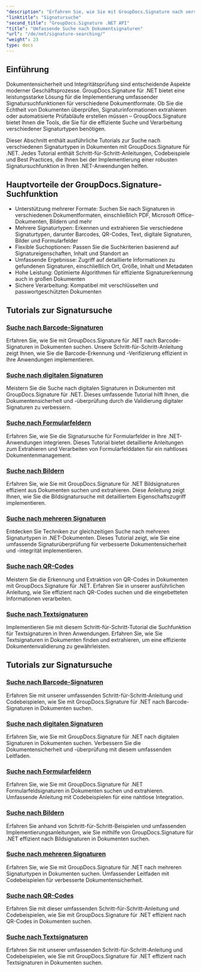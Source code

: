 ```yaml
---
"description": "Erfahren Sie, wie Sie mit GroupDocs.Signature nach verschiedenen Signaturtypen in .NET-Dokumenten suchen. Umfassende Tutorials zur Signatursuche in Barcodes, digitalen Signaturen, Texten, QR-Codes, Bildern und Formularfeldern."
"linktitle": "Signatursuche"
"second_title": "GroupDocs.Signature .NET API"
"title": "Umfassende Suche nach Dokumentsignaturen"
"url": "/de/net/signature-searching/"
"weight": 23
type: docs
---
```

## Einführung

Dokumentensicherheit und Integritätsprüfung sind entscheidende Aspekte moderner Geschäftsprozesse. GroupDocs.Signature für .NET bietet eine leistungsstarke Lösung für die Implementierung umfassender Signatursuchfunktionen für verschiedene Dokumentformate. Ob Sie die Echtheit von Dokumenten überprüfen, Signaturinformationen extrahieren oder automatisierte Prüfabläufe erstellen müssen – GroupDocs.Signature bietet Ihnen die Tools, die Sie für die effiziente Suche und Verarbeitung verschiedener Signaturtypen benötigen.

Dieser Abschnitt enthält ausführliche Tutorials zur Suche nach verschiedenen Signaturtypen in Dokumenten mit GroupDocs.Signature für .NET. Jedes Tutorial enthält Schritt-für-Schritt-Anleitungen, Codebeispiele und Best Practices, die Ihnen bei der Implementierung einer robusten Signatursuchfunktion in Ihren .NET-Anwendungen helfen.

## Hauptvorteile der GroupDocs.Signature-Suchfunktion

- Unterstützung mehrerer Formate: Suchen Sie nach Signaturen in verschiedenen Dokumentformaten, einschließlich PDF, Microsoft Office-Dokumenten, Bildern und mehr
- Mehrere Signaturtypen: Erkennen und extrahieren Sie verschiedene Signaturtypen, darunter Barcodes, QR-Codes, Text, digitale Signaturen, Bilder und Formularfelder
- Flexible Suchoptionen: Passen Sie die Suchkriterien basierend auf Signatureigenschaften, Inhalt und Standort an
- Umfassende Ergebnisse: Zugriff auf detaillierte Informationen zu gefundenen Signaturen, einschließlich Ort, Größe, Inhalt und Metadaten
- Hohe Leistung: Optimierte Algorithmen für effiziente Signaturerkennung auch in großen Dokumenten
- Sichere Verarbeitung: Kompatibel mit verschlüsselten und passwortgeschützten Dokumenten

## Tutorials zur Signatursuche

### [Suche nach Barcode-Signaturen](./search-for-barcode/)
Erfahren Sie, wie Sie mit GroupDocs.Signature für .NET nach Barcode-Signaturen in Dokumenten suchen. Unsere Schritt-für-Schritt-Anleitung zeigt Ihnen, wie Sie die Barcode-Erkennung und -Verifizierung effizient in Ihre Anwendungen implementieren.

### [Suche nach digitalen Signaturen](./search-for-digital-signatures/)
Meistern Sie die Suche nach digitalen Signaturen in Dokumenten mit GroupDocs.Signature für .NET. Dieses umfassende Tutorial hilft Ihnen, die Dokumentensicherheit und -überprüfung durch die Validierung digitaler Signaturen zu verbessern.

### [Suche nach Formularfeldern](./search-for-form-fields/)
Erfahren Sie, wie Sie die Signatursuche für Formularfelder in Ihre .NET-Anwendungen integrieren. Dieses Tutorial bietet detaillierte Anleitungen zum Extrahieren und Verarbeiten von Formularfelddaten für ein nahtloses Dokumentenmanagement.

### [Suche nach Bildern](./search-for-images/)
Erfahren Sie, wie Sie mit GroupDocs.Signature für .NET Bildsignaturen effizient aus Dokumenten suchen und extrahieren. Diese Anleitung zeigt Ihnen, wie Sie die Bildsignatursuche mit detailliertem Eigenschaftszugriff implementieren.

### [Suche nach mehreren Signaturen](./search-for-multiple-signatures/)
Entdecken Sie Techniken zur gleichzeitigen Suche nach mehreren Signaturtypen in .NET-Dokumenten. Dieses Tutorial zeigt, wie Sie eine umfassende Signaturüberprüfung für verbesserte Dokumentensicherheit und -integrität implementieren.

### [Suche nach QR-Codes](./search-for-qr-codes/)
Meistern Sie die Erkennung und Extraktion von QR-Codes in Dokumenten mit GroupDocs.Signature für .NET. Erfahren Sie in unserer ausführlichen Anleitung, wie Sie effizient nach QR-Codes suchen und die eingebetteten Informationen verarbeiten.

### [Suche nach Textsignaturen](./search-for-text-signatures/)
Implementieren Sie mit diesem Schritt-für-Schritt-Tutorial die Suchfunktion für Textsignaturen in Ihren Anwendungen. Erfahren Sie, wie Sie Textsignaturen in Dokumenten finden und extrahieren, um eine effiziente Dokumentenvalidierung zu gewährleisten.

## Tutorials zur Signatursuche
### [Suche nach Barcode-Signaturen](./search-for-barcode/)
Erfahren Sie mit unserer umfassenden Schritt-für-Schritt-Anleitung und Codebeispielen, wie Sie mit GroupDocs.Signature für .NET nach Barcode-Signaturen in Dokumenten suchen.

### [Suche nach digitalen Signaturen](./search-for-digital-signatures/)
Erfahren Sie, wie Sie mit GroupDocs.Signature für .NET nach digitalen Signaturen in Dokumenten suchen. Verbessern Sie die Dokumentensicherheit und -überprüfung mit diesem umfassenden Leitfaden.

### [Suche nach Formularfeldern](./search-for-form-fields/)
Erfahren Sie, wie Sie mit GroupDocs.Signature für .NET Formularfeldsignaturen in Dokumenten suchen und extrahieren. Umfassende Anleitung mit Codebeispielen für eine nahtlose Integration.

### [Suche nach Bildern](./search-for-images/)
Erfahren Sie anhand von Schritt-für-Schritt-Beispielen und umfassenden Implementierungsanleitungen, wie Sie mithilfe von GroupDocs.Signature für .NET effizient nach Bildsignaturen in Dokumenten suchen.

### [Suche nach mehreren Signaturen](./search-for-multiple-signatures/)
Erfahren Sie, wie Sie mit GroupDocs.Signature für .NET nach mehreren Signaturtypen in Dokumenten suchen. Umfassender Leitfaden mit Codebeispielen für verbesserte Dokumentensicherheit.

### [Suche nach QR-Codes](./search-for-qr-codes/)
Erfahren Sie mit dieser umfassenden Schritt-für-Schritt-Anleitung und Codebeispielen, wie Sie mit GroupDocs.Signature für .NET effizient nach QR-Codes in Dokumenten suchen.

### [Suche nach Textsignaturen](./search-for-text-signatures/)
Erfahren Sie mit unserer umfassenden Schritt-für-Schritt-Anleitung und Codebeispielen, wie Sie mit GroupDocs.Signature für .NET effizient nach Textsignaturen in Dokumenten suchen.